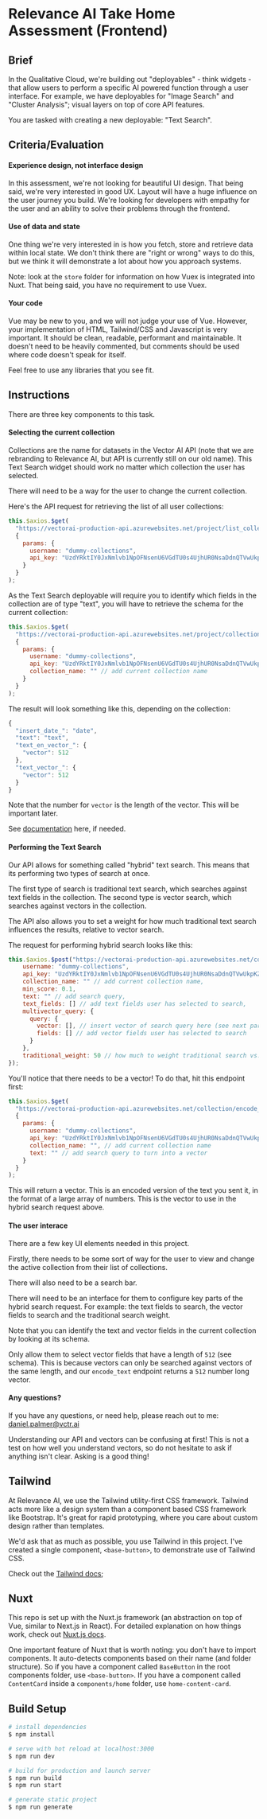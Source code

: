 # Relevance AI Take Home Assessment (Frontend)

## Brief

In the Qualitative Cloud, we're building out "deployables" - think widgets - that allow users to perform a specific AI powered function through a user interface. For example, we have deployables for "Image Search" and "Cluster Analysis"; visual layers on top of core API features.

You are tasked with creating a new deployable: "Text Search".

## Criteria/Evaluation

#### Experience design, not interface design

In this assessment, we're not looking for beautiful UI design. That being said, we're very interested in good UX. Layout will have a huge influence on the user journey you build. We're looking for developers with empathy for the user and an ability to solve their problems through the frontend.

#### Use of data and state

One thing we're very interested in is how you fetch, store and retrieve data within local state. We don't think there are "right or wrong" ways to do this, but we think it will demonstrate a lot about how you approach systems.

Note: look at the `store` folder for information on how Vuex is integrated into Nuxt. That being said, you have no requirement to use Vuex.

#### Your code

Vue may be new to you, and we will not judge your use of Vue. However, your implementation of HTML, Tailwind/CSS and Javascript is very important. It should be clean, readable, performant and maintainable. It doesn't need to be heavily commented, but comments should be used where code doesn't speak for itself.

Feel free to use any libraries that you see fit.

## Instructions

There are three key components to this task.

#### Selecting the current collection

Collections are the name for datasets in the Vector AI API (note that we are rebranding to Relevance AI, but API is currently still on our old name). This Text Search widget should work no matter which collection the user has selected.

There will need to be a way for the user to change the current collection.

Here's the API request for retrieving the list of all user collections:

```js
this.$axios.$get(
  "https://vectorai-production-api.azurewebsites.net/project/list_collections",
  {
    params: {
      username: "dummy-collections",
      api_key: "UzdYRktIY0JxNmlvb1NpOFNsenU6VGdTU0s4UjhUR0NsaDdnQTVwUkpKZw"
    }
  }
);
```

As the Text Search deployable will require you to identify which fields in the collection are of type "text", you will have to retrieve the schema for the current collection:

```js
this.$axios.$get(
  "https://vectorai-production-api.azurewebsites.net/project/collection_schema",
  {
    params: {
      username: "dummy-collections",
      api_key: "UzdYRktIY0JxNmlvb1NpOFNsenU6VGdTU0s4UjhUR0NsaDdnQTVwUkpKZw",
      collection_name: "" // add current collection name
    }
  }
);
```

The result will look something like this, depending on the collection:

```js
{
  "insert_date_": "date",
  "text": "text",
  "text_en_vector_": {
    "vector": 512
  },
  "text_vector_": {
    "vector": 512
  }
}
```

Note that the number for `vector` is the length of the vector. This will be important later.

See [documentation](https://vectorai-production-api.azurewebsites.net/documentation) here, if needed.

#### Performing the Text Search

Our API allows for something called "hybrid" text search. This means that its performing two types of search at once.

The first type of search is traditional text search, which searches against text fields in the collection. The second type is vector search, which searches against vectors in the collection.

The API also allows you to set a weight for how much traditional text search influences the results, relative to vector search.

The request for performing hybrid search looks like this:

```js
this.$axios.$post("https://vectorai-production-api.azurewebsites.net/collection/advanced_hybrid_search", {
    username: "dummy-collections",
    api_key: "UzdYRktIY0JxNmlvb1NpOFNsenU6VGdTU0s4UjhUR0NsaDdnQTVwUkpKZw",
    collection_name: "" // add current collection name,
    min_score: 0.1,
    text: "" // add search query,
    text_fields: [] // add text fields user has selected to search,
    multivector_query: {
      query: {
        vector: [], // insert vector of search query here (see next part)
        fields: [] // add vector fields user has selected to search
      }
    },
    traditional_weight: 50 // how much to weight traditional search vs. vector search
});
```

You'll notice that there needs to be a vector! To do that, hit this endpoint first:

```js
this.$axios.$get(
  "https://vectorai-production-api.azurewebsites.net/collection/encode_text",
  {
    params: {
      username: "dummy-collections",
      api_key: "UzdYRktIY0JxNmlvb1NpOFNsenU6VGdTU0s4UjhUR0NsaDdnQTVwUkpKZw",
      collection_name: "", // add current collection name
      text: "" // add search query to turn into a vector
    }
  }
);
```

This will return a vector. This is an encoded version of the text you sent it, in the format of a large array of numbers. This is the vector to use in the hybrid search request above.

#### The user interace

There are a few key UI elements needed in this project.

Firstly, there needs to be some sort of way for the user to view and change the active collection from their list of collections.

There will also need to be a search bar.

There will need to be an interface for them to configure key parts of the hybrid search request. For example: the text fields to search, the vector fields to search and the traditional search weight.

Note that you can identify the text and vector fields in the current collection by looking at its schema.

Only allow them to select vector fields that have a length of `512` (see schema). This is because vectors can only be searched against vectors of the same length, and our `encode_text` endpoint returns a `512` number long vector.

#### Any questions?

If you have any questions, or need help, please reach out to me: daniel.palmer@vctr.ai

Understanding our API and vectors can be confusing at first! This is not a test on how well you understand vectors, so do not hesitate to ask if anything isn't clear. Asking is a good thing!

## Tailwind

At Relevance AI, we use the Tailwind utility-first CSS framework. Tailwind acts more like a design system than a component based CSS framework like Bootstrap. It's great for rapid prototyping, where you care about custom design rather than templates.

We'd ask that as much as possible, you use Tailwind in this project. I've created a single component, `<base-button>`, to demonstrate use of Tailwind CSS.

Check out the [Tailwind docs](https://tailwindcss.com/);

## Nuxt

This repo is set up with the Nuxt.js framework (an abstraction on top of Vue, similar to Next.js in React). For detailed explanation on how things work, check out [Nuxt.js docs](https://nuxtjs.org).

One important feature of Nuxt that is worth noting: you don't have to import components. It auto-detects components based on their name (and folder structure). So if you have a component called `BaseButton` in the root components folder, use `<base-button>`. If you have a component called `ContentCard` inside a `components/home` folder, use `home-content-card`.

## Build Setup

```bash
# install dependencies
$ npm install

# serve with hot reload at localhost:3000
$ npm run dev

# build for production and launch server
$ npm run build
$ npm run start

# generate static project
$ npm run generate
```

